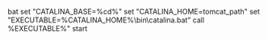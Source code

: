 bat
set "CATALINA_BASE=%cd%"
set "CATALINA_HOME=tomcat_path"
set "EXECUTABLE=%CATALINA_HOME%\bin\catalina.bat"
call %EXECUTABLE%" start
